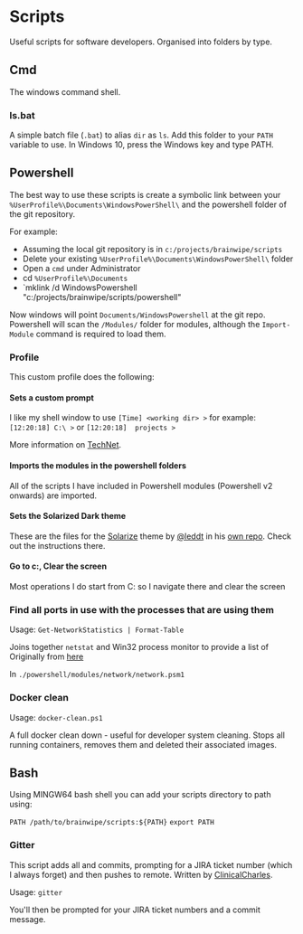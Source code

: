 # Scripts
Useful scripts for software developers. Organised into folders by type.

## Cmd
The windows command shell.

### ls.bat
A simple batch file (`.bat`) to alias `dir` as `ls`. Add this folder to your `PATH` variable to use. In Windows 10, press the Windows key and type PATH.

## Powershell
The best way to use these scripts is create a symbolic link between your `%UserProfile%\Documents\WindowsPowerShell\` and the powershell folder of the git repository.

For example:

- Assuming the local git repository is in `c:/projects/brainwipe/scripts`
- Delete your existing `%UserProfile%\Documents\WindowsPowerShell\` folder
- Open a `cmd` under Administrator
- cd `%UserProfile%\Documents`
- `mklink /d WindowsPowershell "c:/projects/brainwipe/scripts/powershell"

Now windows will point `Documents/WindowsPowershell` at the git repo. Powershell will scan the `/Modules/` folder for modules, although the `Import-Module` command is required to load them.

### Profile
This custom profile does the following:

#### Sets a custom prompt

I like my shell window to use `[Time] <working dir> >` for example: `[12:20:18] C:\ >` or `[12:20:18]  projects >`

More information on [TechNet](https://technet.microsoft.com/en-us/magazine/2008.10.windowspowershell.aspx).

#### Imports the modules in the powershell folders

All of the scripts I have included in Powershell modules (Powershell v2 onwards) are imported.

#### Sets the Solarized Dark theme

These are the files for the [Solarize](http://ethanschoonover.com/solarized) theme by [@leddt](https://github.com/leddt) in his [own repo](https://github.com/leddt/visualstudio-colors-solarized). Check out the instructions there.

#### Go to c:, Clear the screen

Most operations I do start from C: so I navigate there and clear the screen

### Find all ports in use with the processes that are using them

Usage: `Get-NetworkStatistics | Format-Table`

Joins together `netstat` and Win32 process monitor to provide a list of 
Originally from [here](http://poshcode.org/4129)

In `./powershell/modules/network/network.psm1`

### Docker clean

Usage: `docker-clean.ps1`

A full docker clean down - useful for developer system cleaning. Stops all running containers, removes them and deleted their associated images.

## Bash
Using MINGW64 bash shell you can add your scripts directory to path using:

`PATH /path/to/brainwipe/scripts:${PATH}`
`export PATH`

### Gitter
This script adds all and commits, prompting for a JIRA ticket number (which I always forget) and then pushes to remote.
Written by [ClinicalCharles](https://github.com/ClinicalCharles).

Usage: `gitter`

You'll then be prompted for your JIRA ticket numbers and a commit message. 